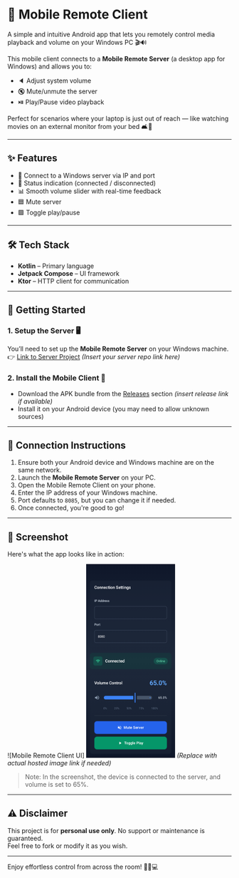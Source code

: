 # 📱 Mobile Remote Client

A simple and intuitive Android app that lets you remotely control media playback and volume on your Windows PC 🎬🔊

This mobile client connects to a **Mobile Remote Server** (a desktop app for Windows) and allows you to:

- 🔈 Adjust system volume  
- 🔇 Mute/unmute the server  
- ⏯️ Play/Pause video playback  

Perfect for scenarios where your laptop is just out of reach — like watching movies on an external monitor from your bed 🛋️🍿

---

## ✨ Features

- 🔗 Connect to a Windows server via IP and port
- 📶 Status indication (connected / disconnected)
- 📊 Smooth volume slider with real-time feedback
- 🟦 Mute server
- 🟩 Toggle play/pause

---

## 🛠 Tech Stack

- **Kotlin** – Primary language  
- **Jetpack Compose** – UI framework  
- **Ktor** – HTTP client for communication  

---

## 🚀 Getting Started

### 1. Setup the Server 🖥️

You’ll need to set up the **Mobile Remote Server** on your Windows machine.  
👉 [Link to Server Project](#) *(Insert your server repo link here)*

### 2. Install the Mobile Client 📲

- Download the APK bundle from the [Releases](#) section *(insert release link if available)*  
- Install it on your Android device (you may need to allow unknown sources)

---

## 🔌 Connection Instructions

1. Ensure both your Android device and Windows machine are on the same network.
2. Launch the **Mobile Remote Server** on your PC.
3. Open the Mobile Remote Client on your phone.
4. Enter the IP address of your Windows machine.
5. Port defaults to `8085`, but you can change it if needed.
6. Once connected, you're good to go!

---

## 📸 Screenshot

Here's what the app looks like in action:

![Mobile Remote Client UI]
<img src="screenshots/main.png" alt="To-Do List" width="200"/>
*(Replace with actual hosted image link if needed)*

> Note: In the screenshot, the device is connected to the server, and volume is set to 65%.

---

## ⚠️ Disclaimer

This project is for **personal use only**. No support or maintenance is guaranteed.  
Feel free to fork or modify it as you wish.

---

Enjoy effortless control from across the room! 🚀📱💻  
